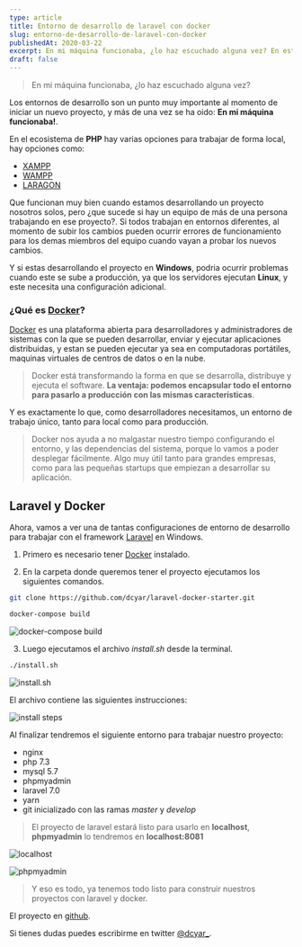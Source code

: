 ```yaml
---
type: article
title: Entorno de desarrollo de laravel con docker
slug: entorno-de-desarrollo-de-laravel-con-docker
publishedAt: 2020-03-22
excerpt: En mi máquina funcionaba, ¿lo haz escuchado alguna vez? En este post veremos como usar docker para crear un entorno de desarrollo para laravel y trabajar de forma mas profesional
draft: false
---
```


> En mi máquina funcionaba, ¿lo haz escuchado alguna vez?

Los entornos de desarrollo son un punto muy importante al momento de iniciar un nuevo proyecto, y más de una vez se ha oido: **En mi máquina funcionaba!**.

En el ecosistema de **PHP** hay varias opciones para trabajar de forma local, hay opciones como:

-   <a href="https://www.apachefriends.org/es/index.html"  class="text-red-700 font-semibold" target="_blank" rel="nofollow">XAMPP</a>
-   <a href="http://www.wampserver.com/en/"  class="text-red-700 font-semibold" target="_blank" rel="nofollow">WAMPP</a>
-   <a href="https://laragon.org/"  class="text-red-700 font-semibold" target="_blank" rel="nofollow">LARAGON</a>

Que funcionan muy bien cuando estamos desarrollando un proyecto nosotros solos, pero ¿que sucede si hay un equipo de más de una persona trabajando en ese proyecto?. Si todos trabajan en entornos diferentes, al momento de subir los cambios pueden ocurrir errores de funcionamiento para los demas miembros del equipo cuando vayan a probar los nuevos cambios.

Y si estas desarrollando el proyecto en **Windows**, podria ocurrir problemas cuando este se sube a producción, ya que los servidores ejecutan **Linux**, y este necesita una configuración adicional.

### ¿Qué es <a href="https://www.docker.com/" class="text-red-700 font-semibold" target="_blank" rel="nofollow">Docker</a>?

<a href="https://www.docker.com/" class="text-red-700 font-semibold" target="_blank" rel="nofollow">Docker</a> es una plataforma abierta para desarrolladores y administradores de sistemas con la que se pueden desarrollar, enviar y ejecutar aplicaciones distribuidas, y estan se pueden ejecutar ya sea en computadoras portátiles, maquinas virtuales de centros de datos o en la nube.

> Docker está transformando la forma en que se desarrolla, distribuye y ejecuta el software. **La ventaja: podemos encapsular todo el entorno para pasarlo a producción con las mismas características**.

Y es exactamente lo que, como desarrolladores necesitamos, un entorno de trabajo único, tanto para local como para producción.

> Docker nos ayuda a no malgastar nuestro tiempo configurando el entorno, y las dependencias del sistema, porque lo vamos a poder desplegar fácilmente. Algo muy útil tanto para grandes empresas, como para las pequeñas startups que empiezan a desarrollar su aplicación.

## Laravel y Docker

Ahora, vamos a ver una de tantas configuraciones de entorno de desarrollo para trabajar con el framework <a href="https://laravel.com/" class="text-red-700 font-semibold" target="_blank" rel="nofollow">Laravel</a> en Windows.

1. Primero es necesario tener <a href="https://www.docker.com/" class="text-red-700 font-semibold" target="_blank" rel="nofollow">Docker</a> instalado.

2. En la carpeta donde queremos tener el proyecto ejecutamos los siguientes comandos.

```bash
git clone https://github.com/dcyar/laravel-docker-starter.git

docker-compose build
```

![docker-compose build](/images/laravel-docker/docker-compose-build.png)

3. Luego ejecutamos el archivo _install.sh_ desde la terminal.

```bash
./install.sh
```

![install.sh](/images/laravel-docker/install-sh.png)

El archivo contiene las siguientes instrucciones:

![install steps](/images/laravel-docker/steps.png)

Al finalizar tendremos el siguiente entorno para trabajar nuestro proyecto:

-   nginx
-   php 7.3
-   mysql 5.7
-   phpmyadmin
-   laravel 7.0
-   yarn
-   git inicializado con las ramas _master_ y _develop_

> El proyecto de laravel estará listo para usarlo en **localhost**, **phpmyadmin** lo tendremos en **localhost:8081**

![localhost](/images/laravel-docker/localhost.png)

![phpmyadmin](/images/laravel-docker/phpmyadmin.png)

> Y eso es todo, ya tenemos todo listo para construir nuestros proyectos con laravel y docker.

El proyecto en <a href="https://github.com/dcyar/laravel-docker-starter" class="text-red-700 font-semibold" target="_blank" rel="nofollow">github</a>.

Si tienes dudas puedes escribirme en twitter <a href="https://twitter.com/dcyar_" class="text-red-700 font-semibold" target="_blank" rel="nofollow">@dcyar\_</a>.
